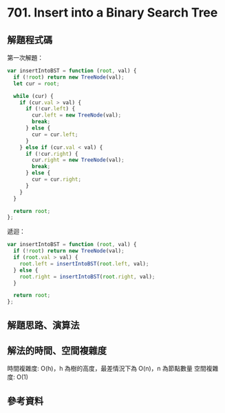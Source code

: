 # 701. Insert into a Binary Search Tree

## 解題程式碼

第一次解題：

```javascript
var insertIntoBST = function (root, val) {
  if (!root) return new TreeNode(val);
  let cur = root;

  while (cur) {
    if (cur.val > val) {
      if (!cur.left) {
        cur.left = new TreeNode(val);
        break;
      } else {
        cur = cur.left;
      }
    } else if (cur.val < val) {
      if (!cur.right) {
        cur.right = new TreeNode(val);
        break;
      } else {
        cur = cur.right;
      }
    }
  }

  return root;
};
```

遞迴：

```javascript
var insertIntoBST = function (root, val) {
  if (!root) return new TreeNode(val);
  if (root.val > val) {
    root.left = insertIntoBST(root.left, val);
  } else {
    root.right = insertIntoBST(root.right, val);
  }

  return root;
};
```

## 解題思路、演算法

## 解法的時間、空間複雜度

時間複雜度: O(h)，h 為樹的高度，最差情況下為 O(n)，n 為節點數量
空間複雜度: O(1)

## 參考資料
